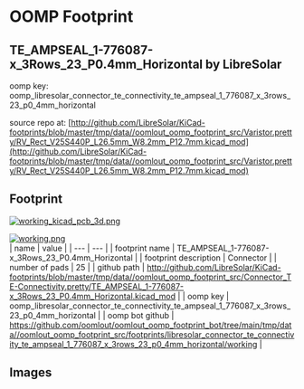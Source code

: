 # OOMP Footprint  
## TE_AMPSEAL_1-776087-x_3Rows_23_P0.4mm_Horizontal  by LibreSolar  
  
oomp key: oomp_libresolar_connector_te_connectivity_te_ampseal_1_776087_x_3rows_23_p0_4mm_horizontal  
  
source repo at: [http://github.com/LibreSolar/KiCad-footprints/blob/master/tmp/data//oomlout_oomp_footprint_src/Varistor.pretty/RV_Rect_V25S440P_L26.5mm_W8.2mm_P12.7mm.kicad_mod](http://github.com/LibreSolar/KiCad-footprints/blob/master/tmp/data//oomlout_oomp_footprint_src/Varistor.pretty/RV_Rect_V25S440P_L26.5mm_W8.2mm_P12.7mm.kicad_mod)  
## Footprint  
  
[![working_kicad_pcb_3d.png](working_kicad_pcb_3d_600.png)](working_kicad_pcb_3d.png)  
  
[![working.png](working_600.png)](working.png)  
| name | value | 
| --- | --- | 
| footprint name | TE_AMPSEAL_1-776087-x_3Rows_23_P0.4mm_Horizontal | 
| footprint description | Connector | 
| number of pads | 25 | 
| github path | http://github.com/LibreSolar/KiCad-footprints/blob/master/tmp/data//oomlout_oomp_footprint_src/Connector_TE-Connectivity.pretty/TE_AMPSEAL_1-776087-x_3Rows_23_P0.4mm_Horizontal.kicad_mod | 
| oomp key | oomp_libresolar_connector_te_connectivity_te_ampseal_1_776087_x_3rows_23_p0_4mm_horizontal | 
| oomp bot github | https://github.com/oomlout/oomlout_oomp_footprint_bot/tree/main/tmp/data//oomlout_oomp_footprint_src/footprints/libresolar_connector_te_connectivity_te_ampseal_1_776087_x_3rows_23_p0_4mm_horizontal/working | 
## Images  
